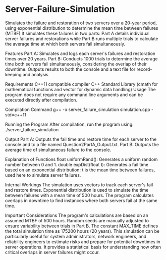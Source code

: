 # Server-Failure-Simulation
Simulates the failure and restoration of two servers over a 20-year period, using exponential distribution to determine the mean time between failures (MTBF) It simulates these failures in two parts: Part A details individual server failures and restorations while Part B runs multiple trials to calculate the average time at which both servers fail simultaneously.

Features
Part A: Simulates and logs each server's failures and restoration times over 20 years.
Part B: Conducts 1000 trials to determine the average time both servers fail simultaneously, considering the overlap of their downtime.
Outputs results to both the console and a text file for record-keeping and analysis.

Requirements
C++11 compatible compiler
C++ Standard Library (cmath for mathematical functions and vector for dynamic data handling)
Usage
The program does not require any command line arguments and can be executed directly after compilation.

Compilation Command
g++ -o server_failure_simulation simulation.cpp -std=c++11

Running the Program
After compilation, run the program using:
./server_failure_simulation

Output
Part A: Outputs the fail time and restore time for each server to the console and to a file named Question2PartA_Output.txt.
Part B: Outputs the average time of simultaneous failure to the console.

Explanation of Functions
float uniformRand(): Generates a uniform random number between 0 and 1.
double expDist(float t): Generates a fail time based on an exponential distribution; t is the mean time between failures, used here to simulate server failures.

Internal Workings
The simulation uses vectors to track each server's fail and restore times.
Exponential distribution is used to simulate the time between failures with a mean time of 500 hours.
The program calculates overlaps in downtime to find instances where both servers fail at the same time.

Important Considerations
The program's calculations are based on an assumed MTBF of 500 hours.
Random seeds are manually adjusted to ensure variability between trials in Part B.
The constant MAX_TIME defines the total simulation time as 175200 hours (20 years).
This simulation can be particularly useful for system administrators, network engineers, and reliability engineers to estimate risks and prepare for potential downtimes in server operations. It provides a statistical basis for understanding how often critical overlaps in server failures might occur.
